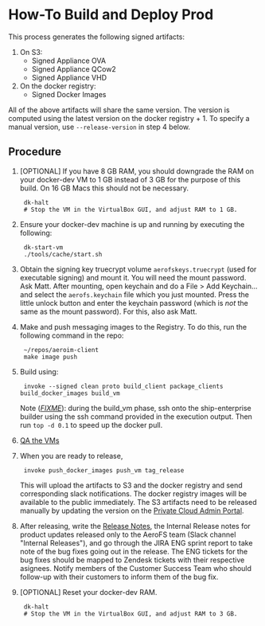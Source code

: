 # How-To Build and Deploy Prod

This process generates the following signed artifacts:

1. On S3:
    - Signed Appliance OVA
    - Signed Appliance QCow2
    - Signed Appliance VHD
2. On the docker registry:
    - Signed Docker Images

All of the above artifacts will share the same version. The version is computed
using the latest version on the docker registry + 1. To specify a manual
version, use `--release-version` in step 4 below.

## Procedure

1. [OPTIONAL] If you have 8 GB RAM, you should downgrade the RAM on your
   docker-dev VM to 1 GB instead of 3 GB for the purpose of this build. On 16
   GB Macs this should not be necessary.

        dk-halt
        # Stop the VM in the VirtualBox GUI, and adjust RAM to 1 GB.

2. Ensure your docker-dev machine is up and running by executing the following:

        dk-start-vm
        ./tools/cache/start.sh

3. Obtain the signing key truecrypt volume `aerofskeys.truecrypt` (used for
   executable signing) and mount it. You will need the mount password. Ask
   Matt. After mounting, open keychain and do a File > Add Keychain... and
   select the `aerofs.keychain` file which you just mounted. Press the little
   unlock button and enter the keychain password (which is _not_ the same as
   the mount password). For this, also ask Matt.
   
4. Make and push messaging images to the Registry. To do this, run the
   following command in the repo:

        ~/repos/aeroim-client
        make image push

5. Build using:

        invoke --signed clean proto build_client package_clients build_docker_images build_vm

   Note ([*FIXME*](https://aerofs.atlassian.net/browse/ENG-2455)): during the
   build_vm phase, ssh onto the ship-enterprise builder using the ssh command
   provided in the execution output. Then run `top -d 0.1` to speed up the
   docker pull.

6. [QA the VMs](../testing/private-cloud-manual-test-plan.html)

7. When you are ready to release,

        invoke push_docker_images push_vm tag_release

   This will upload the artifacts to S3 and the docker registry and send
   corresponding slack notifications. The docker registry images will be
   available to the public immediately. The S3 artifacts need to be released
   manually by updating the version on the
   [Private Cloud Admin Portal](http://enterprise.aerofs.com:8000/release).
   
8. After releasing, write the 
[Release Notes](https://support.aerofs.com/hc/en-us/articles/201439644-AeroFS-Release-Notes), 
the Internal Release notes for product updates released only to the AeroFS team 
(Slack channel "Internal Releases"), and go through the JIRA ENG sprint report to take note of 
the bug fixes going out in the release. The ENG tickets for the bug fixes should be mapped to 
Zendesk tickets with their respective asignees. Notify members of the Customer Success Team who 
should follow-up with their customers to inform them of the bug fix. 


9. [OPTIONAL] Reset your docker-dev RAM.

        dk-halt
        # Stop the VM in the VirtualBox GUI, and adjust RAM to 3 GB.

